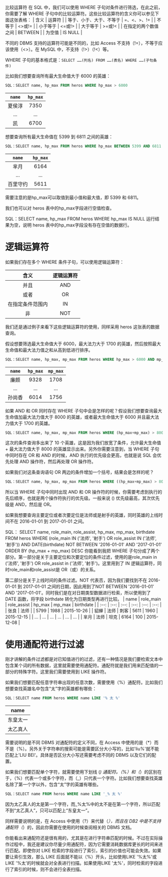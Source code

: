 


比较运算符
在 SQL 中，我们可以使用 WHERE 子句对条件进行筛选，在此之前，你需要了解 WHERE 子句中的比较运算符。这些比较运算符的含义你可以参见下面这张表格：
| 含义 | 运算符 |
| 等于、小于、大于、不等于 | =、<、>、!= |
| 不等于 | <>或!= |
| 小于等于 | <=或!> |
| 大于等于 | >=或!< |
| 在指定的两个数值之间 | BETWEEN |
| 为空值 | IS NULL |

不同的 DBMS 支持的运算符可能是不同的，比如 Access 不支持（!=），不等于应该使用（<>）。在 MySQL 中，不支持（!>）（!<）等。

WHERE 子句的基本格式是：`SELECT ……(列名) FROM ……(表名) WHERE ……(子句条件)`

比如我们想要查询所有最大生命值大于 6000 的英雄：
```sql
SQL：SELECT name, hp_max FROM heros WHERE hp_max > 6000
```
| `name` | `hp_max` |
| :--: | :--: |
| 夏侯淳 | 7350 |
| ... | ... |
| 凯 | 6700 |

想要查询所有最大生命值在 5399 到 6811 之间的英雄：
```sql
SQL：SELECT name, hp_max FROM heros WHERE hp_max BETWEEN 5399 AND 6811
```
| `name` | `hp_max` |
| :--: | :--: |
| 芈月 | 6164 |
| ... | ... |
| 百里守约 | 5611 |

需要注意的是hp_max可以取值到最小值和最大值，即 5399 和 6811。

我们也可以对 heros 表中的hp_max字段进行空值检查。

SQL：SELECT name, hp_max FROM heros WHERE hp_max IS NULL
运行结果为空，说明 heros 表中的hp_max字段没有存在空值的数据行。

# 逻辑运算符
如果我们存在多个 WHERE 条件子句，可以使用逻辑运算符：

| 含义 | 逻辑运算符 |
| :--: | :--: |
| 并且 | AND |
| 或者 | OR |
| 在指定条件范围内 | IN |
| 非 | NOT |

我们还是通过例子来看下这些逻辑运算符的使用，同样采用 heros 这张表的数据查询。

假设想要筛选最大生命值大于 6000，最大法力大于 1700 的英雄，然后按照最大生命值和最大法力值之和从高到低进行排序。
```sql
SQL：SELECT name, hp_max, mp_max FROM heros WHERE hp_max > 6000 AND mp_max > 1700 ORDER BY (hp_max+mp_max) DESC
```
| `name` | `hp_max` | `mp_max` |
| :--: | :--: | :--: |
| 廉颇 | 9328 | 1708 |
| ... | ... | ... |
| 孙尚香 | 6014 | 1756 |
如果 AND 和 OR 同时存在 WHERE 子句中会是怎样的呢？假设我们想要查询最大生命值加最大法力值大于 8000 的英雄，或者最大生命值大于 6000 并且最大法力值大于 1700 的英雄。
```sql
SQL：SELECT name, hp_max, mp_max FROM heros WHERE (hp_max+mp_max) > 8000 OR hp_max > 6000 AND mp_max > 1700 ORDER BY (hp_max+mp_max) DESC
```
这次的条件查询多出来了 10 个英雄，这是因为我们放宽了条件，允许最大生命值 + 最大法力值大于 8000 的英雄显示出来。另外你需要注意到，当 WHERE 子句中同时存在 OR 和 AND 的时候，AND 执行的优先级会更高，也就是说 SQL 会优先处理 AND 操作符，然后再处理 OR 操作符。

如果我们对这条查询语句 OR 两边的条件增加一个括号，结果会是怎样的呢？
```sql
SQL：SELECT name, hp_max, mp_max FROM heros WHERE ((hp_max+mp_max) > 8000 OR hp_max > 6000) AND mp_max 
```

所以当 WHERE 子句中同时出现 AND 和 OR 操作符的时候，你需要考虑到执行的先后顺序，也就是两个操作符执行的优先级。一般来说 () 优先级最高，其次优先级是 AND，然后是 OR。

如果我想要查询主要定位或者次要定位是法师或是射手的英雄，同时英雄的上线时间不在 2016-01-01 到 2017-01-01 之间。

SQL：
SELECT name, role_main, role_assist, hp_max, mp_max, birthdate
FROM heros 
WHERE (role_main IN ('法师', '射手') OR role_assist IN ('法师', '射手')) 
AND DATE(birthdate) NOT BETWEEN '2016-01-01' AND '2017-01-01'
ORDER BY (hp_max + mp_max) DESC
你能看到我把 WHERE 子句分成了两个部分。第一部分是关于主要定位和次要定位的条件过滤，使用的是role_main in ('法师', '射手') OR role_assist in ('法师', '射手')。这里用到了 IN 逻辑运算符，同时role_main和role_assist是 OR（或）的关系。

第二部分是关于上线时间的条件过滤。NOT 代表否，因为我们要找到不在 2016-01-01 到 2017-01-01 之间的日期，因此用到了NOT BETWEEN '2016-01-01' AND '2017-01-01'。同时我们是在对日期类型数据进行检索，所以使用到了 DATE 函数，将字段 birthdate 转化为日期类型再进行比较。
| name | role_main | role_assist | hp_max | mp_max | birthdate |
| :--: | :--: | :--: | :--: | :--: | :--: |
| 张良 | 法师 | | 5799 | 1988 | 2015-10-26 |
| 貂蝉 | 法师 | 刺客 | 5611 | 1960 | 2015-12-15 |
| ... | ... | ... | ... | ... | ... |
| 芈月 | 法师 | 坦克 | 6164 | 100 | 2015-12-08 |
# 使用通配符进行过滤
刚才讲解的条件过滤都是对已知值进行的过滤，还有一种情况是我们要检索文本中包含某个词的所有数据，这里就需要使用通配符。通配符就是我们用来匹配值的一部分的特殊字符。这里我们需要使用到 LIKE 操作符。

如果我们想要匹配任意字符串出现的任意次数，需要使用（%）通配符。比如我们想要查找英雄名中包含“太”字的英雄都有哪些：
```sql
SQL：SELECT name FROM heros WHERE name LIKE '% 太 %'
```
| name |
| :--: |
| 东皇太一 |
| 太乙真人 |
需要说明的是不同 DBMS 对通配符的定义不同，在 Access 中使用的是（*）而不是（%）。另外关于字符串的搜索可能是需要区分大小写的，比如'liu%'就不能匹配上'LIU BEI'。具体是否区分大小写还需要考虑不同的 DBMS 以及它们的配置。

如果我们想要匹配单个字符，就需要使用下划线 (_) 通配符。（%）和（_）的区别在于，（%）代表一个或多个字符，而（_）只代表一个字符。比如我们想要查找英雄名除了第一个字以外，包含“太”字的英雄有哪些。
```sql
SQL：SELECT name FROM heros WHERE name LIKE '_% 太 %'
```
因为太乙真人的太是第一个字符，而_%太%中的太不是在第一个字符，所以匹配不到“太乙真人”，只可以匹配上“东皇太一”。

同样需要说明的是，在 Access 中使用（?）来代替（_），而且在 DB2 中是不支持通配符（_）的，因此你需要在使用的时候查阅相关的 DBMS 文档。

你能看出来通配符还是很有用的，尤其是在进行字符串匹配的时候。不过在实际操作过程中，我还是建议你尽量少用通配符，因为它需要消耗数据库更长的时间来进行匹配。即使你对 LIKE 检索的字段进行了索引，索引的价值也可能会失效。如果要让索引生效，那么 LIKE 后面就不能以（%）开头，比如使用LIKE '%太%'或LIKE '%太'的时候就会对全表进行扫描。如果使用LIKE '太%'，同时检索的字段进行了索引的时候，则不会进行全表扫描。
